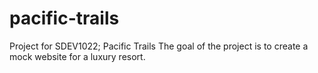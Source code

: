 # pacific-trails
Project for SDEV1022; Pacific Trails
The goal of the project is to create a mock website for a luxury resort.
